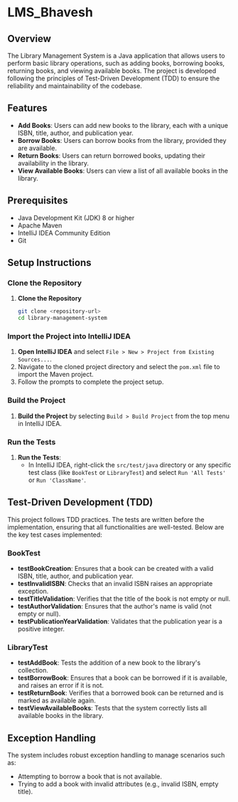 # LMS_Bhavesh

## Overview

The Library Management System is a Java application that allows users to perform basic library operations, such as adding books, borrowing books, returning books, and viewing available books. The project is developed following the principles of Test-Driven Development (TDD) to ensure the reliability and maintainability of the codebase.

## Features

- **Add Books**: Users can add new books to the library, each with a unique ISBN, title, author, and publication year.
- **Borrow Books**: Users can borrow books from the library, provided they are available.
- **Return Books**: Users can return borrowed books, updating their availability in the library.
- **View Available Books**: Users can view a list of all available books in the library.

## Prerequisites

- Java Development Kit (JDK) 8 or higher
- Apache Maven
- IntelliJ IDEA Community Edition
- Git

## Setup Instructions

### Clone the Repository

1. **Clone the Repository**
   ```sh
   git clone <repository-url>
   cd library-management-system
   ```

### Import the Project into IntelliJ IDEA

1. **Open IntelliJ IDEA** and select `File > New > Project from Existing Sources...`.
2. Navigate to the cloned project directory and select the `pom.xml` file to import the Maven project.
3. Follow the prompts to complete the project setup.

### Build the Project

1. **Build the Project** by selecting `Build > Build Project` from the top menu in IntelliJ IDEA.

### Run the Tests

1. **Run the Tests**:
    - In IntelliJ IDEA, right-click the `src/test/java` directory or any specific test class (like `BookTest` or `LibraryTest`) and select `Run 'All Tests'` or `Run 'ClassName'`.

## Test-Driven Development (TDD)

This project follows TDD practices. The tests are written before the implementation, ensuring that all functionalities are well-tested. Below are the key test cases implemented:

### BookTest

- **testBookCreation**: Ensures that a book can be created with a valid ISBN, title, author, and publication year.
- **testInvalidISBN**: Checks that an invalid ISBN raises an appropriate exception.
- **testTitleValidation**: Verifies that the title of the book is not empty or null.
- **testAuthorValidation**: Ensures that the author's name is valid (not empty or null).
- **testPublicationYearValidation**: Validates that the publication year is a positive integer.

### LibraryTest

- **testAddBook**: Tests the addition of a new book to the library's collection.
- **testBorrowBook**: Ensures that a book can be borrowed if it is available, and raises an error if it is not.
- **testReturnBook**: Verifies that a borrowed book can be returned and is marked as available again.
- **testViewAvailableBooks**: Tests that the system correctly lists all available books in the library.

## Exception Handling

The system includes robust exception handling to manage scenarios such as:

- Attempting to borrow a book that is not available.
- Trying to add a book with invalid attributes (e.g., invalid ISBN, empty title).

